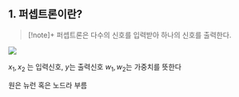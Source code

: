 ## 1. 퍼셉트론이란?
>[!note]+
>퍼셉트론은 다수의 신호를 입력받아 하나의 신호를 출력한다.
>
>
>


![](https://i.imgur.com/AH1iLbB.png)

$x_1, x_2$ 는 입력신호, $y$는 출력신호 $w_1, w_2$는 가중치를 뜻한다

원은 뉴런 혹은 노드라 부름